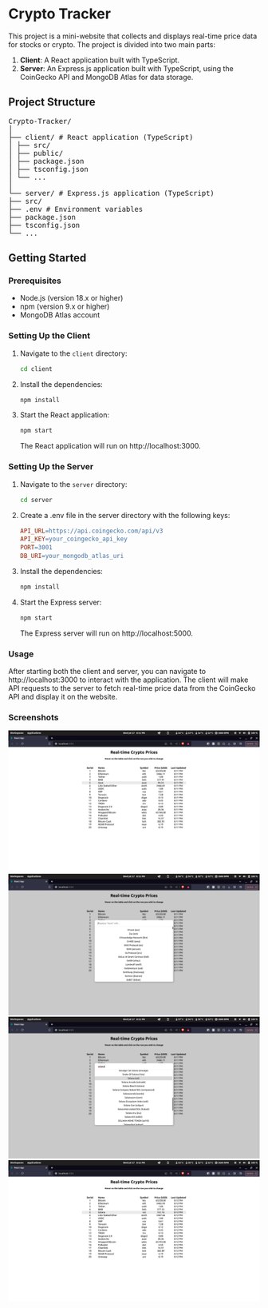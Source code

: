 # Crypto Tracker

This project is a mini-website that collects and displays real-time price data for stocks or crypto. The project is divided into two main parts:

1. **Client**: A React application built with TypeScript.
2. **Server**: An Express.js application built with TypeScript, using the CoinGecko API and MongoDB Atlas for data storage.

## Project Structure

<pre>
Crypto-Tracker/
│
├── client/ # React application (TypeScript)
│ ├── src/
│ ├── public/
│ ├── package.json
│ ├── tsconfig.json
│ └── ...
│
└── server/ # Express.js application (TypeScript)
├── src/
├── .env # Environment variables
├── package.json
├── tsconfig.json
└── ...
</pre>

## Getting Started

### Prerequisites

- Node.js (version 18.x or higher)
- npm (version 9.x or higher)
- MongoDB Atlas account

### Setting Up the Client

1. Navigate to the `client` directory:
   ```bash
   cd client
   ```
2. Install the dependencies:
   ```bash
   npm install
   ```
3. Start the React application:
   ```bash
   npm start
   ```
   The React application will run on http://localhost:3000.

### Setting Up the Server

1. Navigate to the `server` directory:
   ```bash
   cd server
   ```
2. Create a .env file in the server directory with the following keys:
   ```makefile
   API_URL=https://api.coingecko.com/api/v3
   API_KEY=your_coingecko_api_key
   PORT=3001
   DB_URI=your_mongodb_atlas_uri
   ```
3. Install the dependencies:
   ```bash
   npm install
   ```
4. Start the Express server:
   ```bash
   npm start
   ```
   The Express server will run on http://localhost:5000.

### Usage

After starting both the client and server, you can navigate to http://localhost:3000 to interact with the application. The client will make API requests to the server to fetch real-time price data from the CoinGecko API and display it on the website.

### Screenshots

![Dashboard View](screenshots/1.png "Dashboard View")
![Dashboard View](screenshots/2.png "Dashboard View")
![Dashboard View](screenshots/3.png "Dashboard View")
![Dashboard View](screenshots/4.png "Dashboard View")
